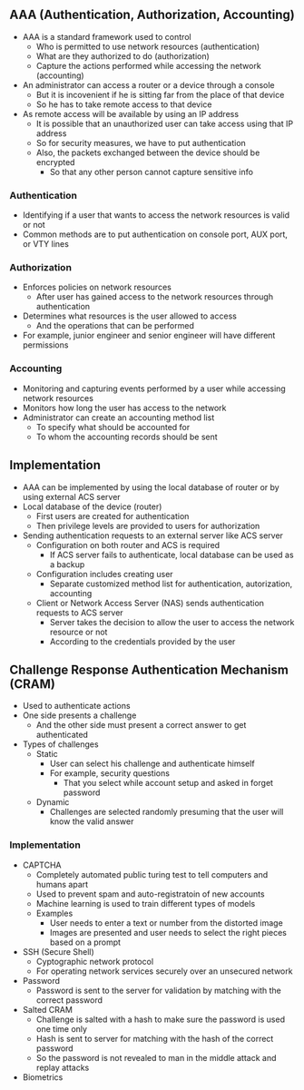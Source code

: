 ## AAA (Authentication, Authorization, Accounting)
- AAA is a standard framework used to control
  - Who is permitted to use network resources (authentication)
  - What are they authorized to do (authorization)
  - Capture the actions performed while accessing the network (accounting)
- An administrator can access a router or a device through a console
  - But it is incovenient if he is sitting far from the place of that device
  - So he has to take remote access to that device
- As remote access will be available by using an IP address
  - It is possible that an unauthorized user can take access using that IP address
  - So for security measures, we have to put authentication
  - Also, the packets exchanged between the device should be encrypted
    - So that any other person cannot capture sensitive info

### Authentication
- Identifying if a user that wants to access the network resources is valid or not
- Common methods are to put authentication on console port, AUX port, or VTY lines

### Authorization
- Enforces policies on network resources
  - After user has gained access to the network resources through authentication
- Determines what resources is the user allowed to access
  - And the operations that can be performed
- For example, junior engineer and senior engineer will have different permissions

### Accounting
- Monitoring and capturing events performed by a user while accessing network resources
- Monitors how long the user has access to the network
- Administrator can create an accounting method list
  - To specify what should be accounted for
  - To whom the accounting records should be sent

## Implementation
- AAA can be implemented by using the local database of router or by using external ACS server
- Local database of the device (router)
  - First users are created for authentication
  - Then privilege levels are provided to users for authorization
- Sending authentication requests to an external server like ACS server
  - Configuration on both router and ACS is required
    - If ACS server fails to authenticate, local database can be used as a backup
  - Configuration includes creating user
    - Separate customized method list for authentication, autorization, accounting
  - Client or Network Access Server (NAS) sends authentication requests to ACS server
    - Server takes the decision to allow the user to access the network resource or not
    - According to the credentials provided by the user

## Challenge Response Authentication Mechanism (CRAM)
- Used to authenticate actions
- One side presents a challenge
  - And the other side must present a correct answer to get authenticated
- Types of challenges
  - Static
    - User can select his challenge and authenticate himself
    - For example, security questions
      - That you select while account setup and asked in forget password
  - Dynamic
    - Challenges are selected randomly presuming that the user will know the valid answer

### Implementation
- CAPTCHA
  - Completely automated public turing test to tell computers and humans apart
  - Used to prevent spam and auto-registratoin of new accounts
  - Machine learning is used to train different types of models
  - Examples
    - User needs to enter a text or number from the distorted image
    - Images are presented and user needs to select the right pieces based on a prompt
- SSH (Secure Shell)
  - Cyptographic network protocol
  - For operating network services securely over an unsecured network
- Password
  - Password is sent to the server for validation by matching with the correct password
- Salted CRAM
  - Challenge is salted with a hash to make sure the password is used one time only
  - Hash is sent to server for matching with the hash of the correct password
  - So the password is not revealed to man in the middle attack and replay attacks
- Biometrics
